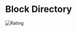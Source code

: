 # Block Directory
![Rating](https://github.com/nftushar/Star-Rating-block/assets/58363866/d0c361ab-e6e2-4f43-ad04-3baea7498c88)
